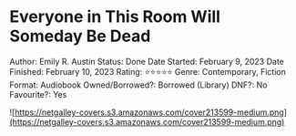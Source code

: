 # Everyone in This Room Will Someday Be Dead

Author: Emily R. Austin
Status: Done
Date Started: February 9, 2023
Date Finished: February 10, 2023
Rating: ⭐️⭐️⭐️⭐️⭐️
Genre: Contemporary, Fiction
Format: Audiobook
Owned/Borrowed?: Borrowed (Library)
DNF?: No
Favourite?: Yes

![https://netgalley-covers.s3.amazonaws.com/cover213599-medium.png](https://netgalley-covers.s3.amazonaws.com/cover213599-medium.png)